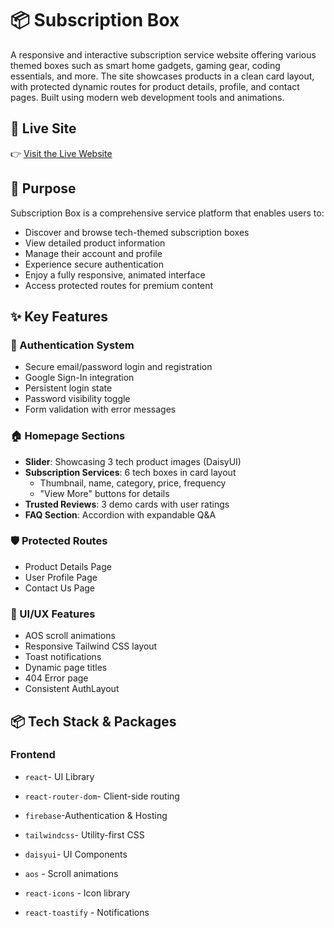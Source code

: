# 📦 Subscription Box

A responsive and interactive subscription service website offering various themed boxes such as smart home gadgets, gaming gear, coding essentials, and more. The site showcases products in a clean card layout, with protected dynamic routes for product details, profile, and contact pages. Built using modern web development tools and animations.

## 🚀 Live Site

👉 [Visit the Live Website](https://subscription-box-edd92.web.app/)

## 🎯 Purpose

Subscription Box is a comprehensive service platform that enables users to:

- Discover and browse tech-themed subscription boxes
- View detailed product information
- Manage their account and profile
- Experience secure authentication
- Enjoy a fully responsive, animated interface
- Access protected routes for premium content

## ✨ Key Features

### 🔐 Authentication System

- Secure email/password login and registration
- Google Sign-In integration
- Persistent login state
- Password visibility toggle
- Form validation with error messages

### 🏠 Homepage Sections

- **Slider**: Showcasing 3 tech product images (DaisyUI)
- **Subscription Services**: 6 tech boxes in card layout
  - Thumbnail, name, category, price, frequency
  - "View More" buttons for details
- **Trusted Reviews**: 3 demo cards with user ratings
- **FAQ Section**: Accordion with expandable Q&A

### 🛡 Protected Routes

- Product Details Page
- User Profile Page
- Contact Us Page

### 🎨 UI/UX Features

- AOS scroll animations
- Responsive Tailwind CSS layout
- Toast notifications
- Dynamic page titles
- 404 Error page
- Consistent AuthLayout

## 📦 Tech Stack & Packages

### Frontend

- `react`- UI Library
- `react-router-dom`- Client-side routing
- `firebase`-Authentication & Hosting
- `tailwindcss`- Utility-first CSS
- `daisyui`- UI Components

- `aos` - Scroll animations
- `react-icons` - Icon library
- `react-toastify` - Notifications
